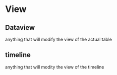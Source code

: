 # View


## Dataview

anything that will modify the view of the actual table

## timeline

anything that will modity the view of the timeline

